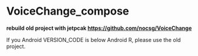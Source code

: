 # VoiceChange_compose
**rebuild old project with jetpcak https://github.com/nocsg/VoiceChange**

If you Android VERSION_CODE is below Android R, please use the old project.
